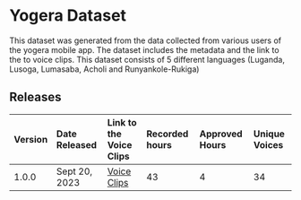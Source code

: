 # Yogera Dataset 
This dataset was generated from the data collected from various users of the yogera mobile app. The dataset includes the metadata and the link to the to voice clips.
This dataset consists of 5 different languages (Luganda, Lusoga, Lumasaba, Acholi and Runyankole-Rukiga)

## Releases

| Version             | Date Released  | Link to the Voice Clips   | Recorded hours | Approved Hours | Unique Voices  |
| :--------------- |:---------------|:---------------| :---------------| :---------------| :---------------|
| 1.0.0 | Sept 20, 2023 | [Voice Clips](https://console.cloud.google.com/storage/browser/yogera_voice_clips/version_1.0.0?project=lacuna-321207&pageState=(%22StorageObjectListTable%22:(%22f%22:%22%255B%255D%22))&prefix=&forceOnObjectsSortingFiltering=false) | 43 | 4 | 34 |
